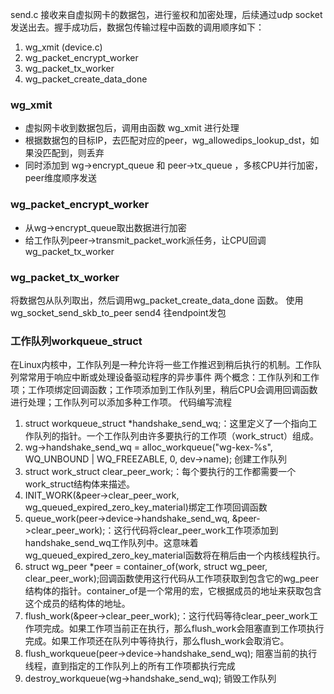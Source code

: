send.c 接收来自虚拟网卡的数据包，进行鉴权和加密处理，后续通过udp socket发送出去。握手成功后，数据包传输过程中函数的调用顺序如下：
1. wg_xmit (device.c)
2. wg_packet_encrypt_worker
3. wg_packet_tx_worker
4. wg_packet_create_data_done


### wg_xmit
- 虚拟网卡收到数据包后，调用由函数 wg_xmit 进行处理
- 根据数据包的目标IP，去匹配对应的peer，wg_allowedips_lookup_dst，如果没匹配到，则丢弃
- 同时添加到 wg->encrypt_queue 和 peer->tx_queue ，多核CPU并行加密，peer维度顺序发送
### wg_packet_encrypt_worker
- 从wg->encrypt_queue取出数据进行加密
- 给工作队列peer->transmit_packet_work派任务，让CPU回调wg_packet_tx_worker

### wg_packet_tx_worker

将数据包从队列取出，然后调用wg_packet_create_data_done 函数。
使用 wg_socket_send_skb_to_peer  send4 往endpoint发包


### 工作队列workqueue_struct
在Linux内核中，工作队列是一种允许将一些工作推迟到稍后执行的机制。工作队列常常用于响应中断或处理设备驱动程序的异步事件
两个概念：工作队列和工作项；工作项绑定回调函数；工作项添加到工作队列里，稍后CPU会调用回调函数进行处理；工作队列可以添加多种工作项。
代码编写流程
1. struct workqueue_struct *handshake_send_wq;：这里定义了一个指向工作队列的指针。一个工作队列由许多要执行的工作项（work_struct）组成。
2. wg->handshake_send_wq = alloc_workqueue("wg-kex-%s",  WQ_UNBOUND | WQ_FREEZABLE, 0, dev->name);  创建工作队列
3. struct work_struct clear_peer_work;：每个要执行的工作都需要一个work_struct结构体来描述。
4. INIT_WORK(&peer->clear_peer_work, wg_queued_expired_zero_key_material)绑定工作项回调函数
5. queue_work(peer->device->handshake_send_wq, &peer->clear_peer_work);：这行代码将clear_peer_work工作项添加到handshake_send_wq工作队列中。这意味着wg_queued_expired_zero_key_material函数将在稍后由一个内核线程执行。
6. struct wg_peer *peer = container_of(work, struct wg_peer, clear_peer_work);回调函数使用这行代码从工作项获取到包含它的wg_peer结构体的指针。container_of是一个常用的宏，它根据成员的地址来获取包含这个成员的结构体的地址。
7. flush_work(&peer->clear_peer_work);：这行代码等待clear_peer_work工作项完成。如果工作项当前正在执行，那么flush_work会阻塞直到工作项执行完成。如果工作项还在队列中等待执行，那么flush_work会取消它。
8. flush_workqueue(peer->device->handshake_send_wq); 阻塞当前的执行线程，直到指定的工作队列上的所有工作项都执行完成
9. destroy_workqueue(wg->handshake_send_wq); 销毁工作队列



